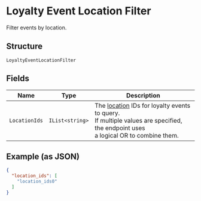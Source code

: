 
# Loyalty Event Location Filter

Filter events by location.

## Structure

`LoyaltyEventLocationFilter`

## Fields

| Name | Type | Description |
|  --- | --- | --- |
| `LocationIds` | `IList<string>` | The [location](#type-Location) IDs for loyalty events to query.<br>If multiple values are specified, the endpoint uses<br>a logical OR to combine them. |

## Example (as JSON)

```json
{
  "location_ids": [
    "location_ids0"
  ]
}
```

